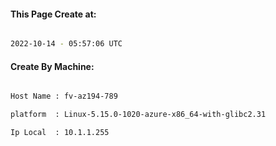 
   
#### This Page Create at:

```bash

2022-10-14 - 05:57:06 UTC

```

#### Create By Machine:

```bash

Host Name : fv-az194-789

platform  : Linux-5.15.0-1020-azure-x86_64-with-glibc2.31

Ip Local  : 10.1.1.255

```

